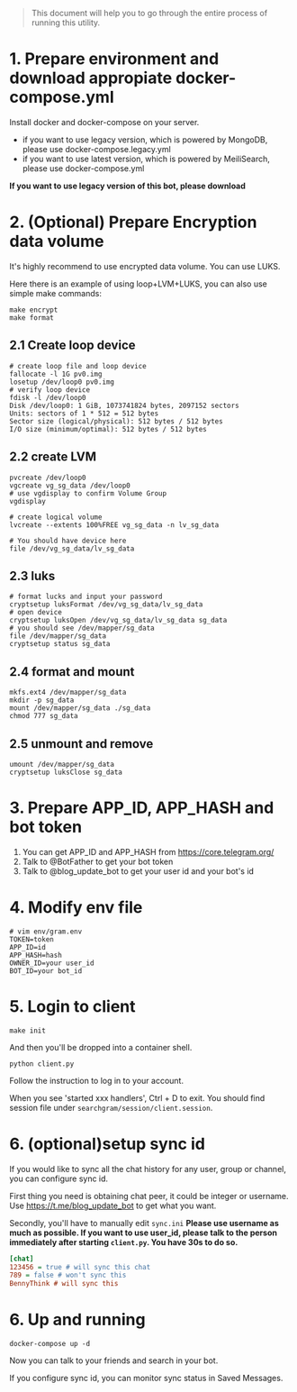 > This document will help you to go through the entire process of running this utility.

# 1. Prepare environment and download appropiate docker-compose.yml

Install docker and docker-compose on your server.
* if you want to use legacy version, which is powered by MongoDB, please use docker-compose.legacy.yml
* if you want to use latest version, which is powered by MeiliSearch, please use docker-compose.yml

**If you want to use legacy version of this bot, please download**

# 2. (Optional) Prepare Encryption data volume

It's highly recommend to use encrypted data volume. You can use LUKS.

Here there is an example of using loop+LVM+LUKS, you can also use simple make commands:

```shell
make encrypt
make format
```

## 2.1 Create loop device

```shell
# create loop file and loop device
fallocate -l 1G pv0.img
losetup /dev/loop0 pv0.img
# verify loop device
fdisk -l /dev/loop0
Disk /dev/loop0: 1 GiB, 1073741824 bytes, 2097152 sectors
Units: sectors of 1 * 512 = 512 bytes
Sector size (logical/physical): 512 bytes / 512 bytes
I/O size (minimum/optimal): 512 bytes / 512 bytes

```

## 2.2 create LVM

```shell
pvcreate /dev/loop0
vgcreate vg_sg_data /dev/loop0
# use vgdisplay to confirm Volume Group
vgdisplay

# create logical volume
lvcreate --extents 100%FREE vg_sg_data -n lv_sg_data

# You should have device here 
file /dev/vg_sg_data/lv_sg_data
```

## 2.3 luks

```shell
# format lucks and input your password
cryptsetup luksFormat /dev/vg_sg_data/lv_sg_data
# open device
cryptsetup luksOpen /dev/vg_sg_data/lv_sg_data sg_data
# you should see /dev/mapper/sg_data
file /dev/mapper/sg_data
cryptsetup status sg_data
```

## 2.4 format and mount

```shell
mkfs.ext4 /dev/mapper/sg_data
mkdir -p sg_data
mount /dev/mapper/sg_data ./sg_data
chmod 777 sg_data
```

## 2.5 unmount and remove

```shell
umount /dev/mapper/sg_data
cryptsetup luksClose sg_data
````

# 3. Prepare APP_ID, APP_HASH and bot token

1. You can get APP_ID and APP_HASH from https://core.telegram.org/
2. Talk to @BotFather to get your bot token
3. Talk to @blog_update_bot to get your user id and your bot's id

# 4. Modify env file

```shell
# vim env/gram.env
TOKEN=token
APP_ID=id
APP_HASH=hash
OWNER_ID=your user_id
BOT_ID=your bot_id
```

# 5. Login to client

```shell
make init
```

And then you'll be dropped into a container shell.

```shell
python client.py
```

Follow the instruction to log in to your account.

When you see 'started xxx handlers', Ctrl + D to exit. You should find session file
under `searchgram/session/client.session`.

# 6. (optional)setup sync id

If you would like to sync all the chat history for any user, group or channel, you can configure sync id.

First thing you need is obtaining chat peer, it could be integer or username. Use https://t.me/blog_update_bot to get
what you want.

Secondly, you'll have to manually edit `sync.ini`
**Please use username as much as possible. 
If you want to use user_id, please talk to the person immediately after starting `client.py`. You have 30s to do so.**

```ini
[chat]
123456 = true # will sync this chat
789 = false # won't sync this
BennyThink # will sync this
```

# 6. Up and running

```shell
docker-compose up -d
```

Now you can talk to your friends and search in your bot.

If you configure sync id, you can monitor sync status in Saved Messages.
